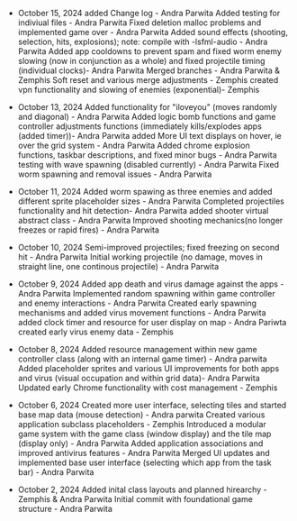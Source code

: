- October 15, 2024
added Change log - Andra Parwita
Added testing for indiviual files - Andra Parwita
Fixed deletion malloc problems and implemented game over - Andra Parwita
Added sound effects (shooting, selection, hits, explosions); note: compile with -lsfml-audio - Andra Parwita
Added app cooldowns to prevent spam and fixed worm enemy slowing (now in conjunction as a whole) and fixed projectile timing (individual clocks)- Andra Parwita
Merged branches - Andra Parwita & Zemphis
Soft reset and various merge adjustments - Zemphis
created vpn functionality and slowing of enemies (exponential)- Zemphis

- October 13, 2024
Added functionality for "iloveyou" (moves randomly and diagonal) - Andra Parwita
Added logic bomb functions and game controller adjustments functions (immediately kills/explodes apps (added timer))- Andra Parwita
added More UI text displays on hover, ie over the grid system - Andra Parwita
Added chrome explosion functions, taskbar descriptions, and fixed minor bugs - Andra Parwita
testing with wave spawning (disabled currently) - Andra Parwita
Fixed worm spawning and removal issues - Andra Parwita

- October 11, 2024
Added worm spawing as three enemies and added different sprite placeholder sizes - Andra Parwita
Completed projectiles functionality and hit detection- Andra Parwita
added shooter virtual abstract class - Andra Parwita
Improved shooting mechanics(no longer freezes or rapid fires) - Andra Parwita

- October 10, 2024
Semi-improved projectiles; fixed freezing on second hit - Andra Parwita
Initial working projectile (no damage, moves in straight line, one continous projectile) - Andra Parwita

- October 9, 2024
Added app death and virus damage against the apps - Andra Parwita
Implemented random spawning within game controller and enemy interactions - Andra Parwita
Created early spawning mechanisms and added virus movement functions - Andra Parwita
added clock timer and resource for user display on map - Andra Pariwta
created early virus enemy data - Zemphis

- October 8, 2024
Added resource management within new game controller class (along with an internal game timer) - Andra parwita
Added placeholder sprites and various UI improvements for both apps and virus (visual occupation and within grid data)- Andra Parwita
Updated early Chrome functionality with cost management - Zemphis

- October 6, 2024
Created more user interface, selecting tiles and started base map data (mouse detection) - Andra parwita
Created various application subclass placeholders - Zemphis
Introduced a modular game system with the game class (window display) and the tile map (display only) - Andra Parwita
Added application associations and improved antivirus features - Andra Parwita
Merged UI updates and implemented base user interface (selecting which app from the task bar) - Andra Parwita

- October 2, 2024
Added inital class layouts and planned hirearchy - Zemphis & Andra Parwita
Initial commit with foundational game structure - Andra Parwita
